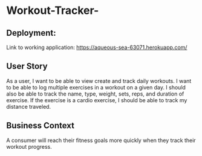 # Workout-Tracker-

## Deployment: 

Link to working application: https://aqueous-sea-63071.herokuapp.com/

## User Story
As a user, I want to be able to view create and track daily workouts. I want to be able to log multiple exercises in a workout on a given day. I should also be able to track the name, type, weight, sets, reps, and duration of exercise. If the exercise is a cardio exercise, I should be able to track my distance traveled.


## Business Context
A consumer will reach their fitness goals more quickly when they track their workout progress.
